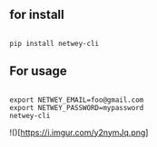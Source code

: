 ## for install


```

pip install netwey-cli

```
## For usage 
```

export NETWEY_EMAIL=foo@gmail.com
export NETWEY_PASSWORD=mypassword
netwey-cli

```

!()[https://i.imgur.com/y2nymJq.png]
